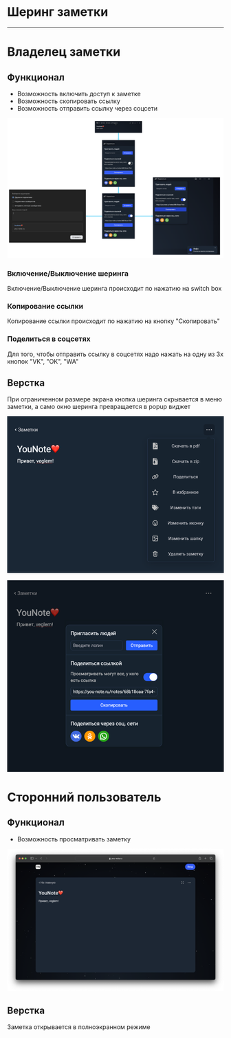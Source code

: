 # Шеринг заметки

___
# Владелец заметки
## Функционал

* Возможность включить доступ к заметке 
* Возможность скопировать ссылку
* Возможность отправить ссылку через соцсети

![](./img/f9a9e22b8a9e547d9fee8644677df31f.png)

### Включение/Выключение шеринга

Включение/Выключение шеринга происходит по нажатию на switch box

### Копирование ссылки

Копирование ссылки происходит по нажатию на кнопку "Скопировать"

### Поделиться в соцсетях

Для того, чтобы отправить ссылку в соцсетях надо нажать на одну из 3х кнопок "VK", "OK", "WA"

## Верстка

При ограниченном размере экрана кнопка шеринга скрывается в меню заметки, а само окно шеринга превращается в popup виджет

![](./img/img.png)

![](./img/img_1.png)

# Сторонний пользователь
## Функционал

* Возможность просматривать заметку

![](./img/img_3.png)

## Верстка 

Заметка открывается в полноэкранном режиме